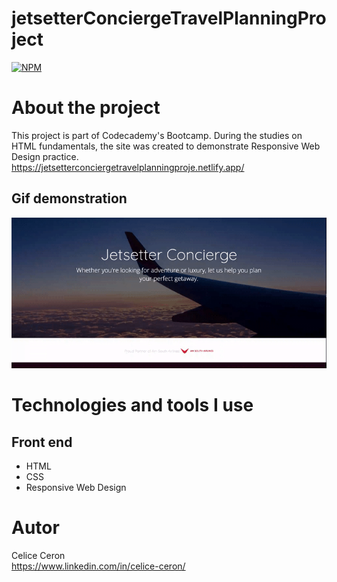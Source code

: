 # jetsetterConciergeTravelPlanningProject
[![NPM](https://img.shields.io/npm/l/react)](https://github.com/celiceceron/jetsetterConciergeTravelPlanningProject/blob/master/licence)

# About the project
This project is part of Codecademy's Bootcamp. During the studies on HTML fundamentals, the site was created to demonstrate Responsive Web Design practice. <br>
https://jetsetterconciergetravelplanningproje.netlify.app/

## Gif demonstration
![Web 1](https://github.com/celiceceron/jetsetterConciergeTravelPlanningProject/blob/35f9e0cf5946fb032f4842022ecfb2dc2ff968a1/web%20page.gif)

# Technologies and tools I use
## Front end
- HTML
- CSS
- Responsive Web Design

# Autor
Celice Ceron <br>
https://www.linkedin.com/in/celice-ceron/
